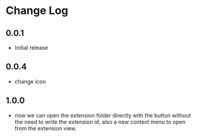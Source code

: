 # Change Log

## 0.0.1

- Initial release

## 0.0.4

- change icon

## 1.0.0

- now we can open the extension folder directly with the button without the need to write the extension id, also a new context menu to open from the extension view.
